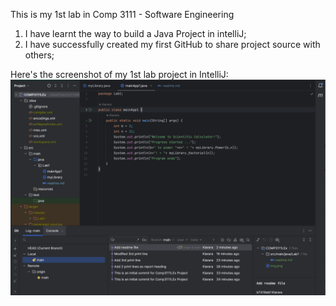 This is my 1st lab in Comp 3111 - Software Engineering
1. I have learnt the way to build a Java Project in intelliJ;
2. I have successfully created my first GitHub to share project source with others;

Here's the screenshot of my 1st lab project in IntelliJ:
![img.png](img.png)